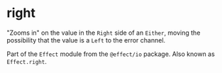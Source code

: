 # right

"Zooms in" on the value in the `Right` side of an `Either`, moving the
possibility that the value is a `Left` to the error channel.

Part of the `Effect` module from the `@effect/io` package. Also known as `Effect.right`.
